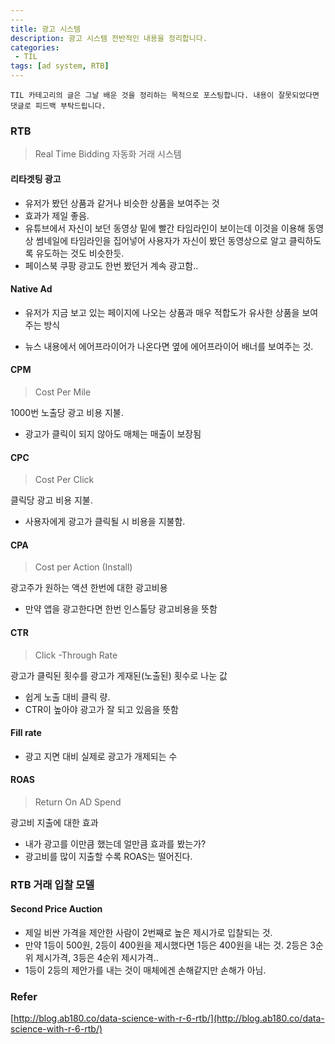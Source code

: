 ```yaml
---
​---
title: 광고 시스템 
description: 광고 시스템 전반적인 내용을 정리합니다.
categories:
 - TIL
tags: [ad system, RTB]
---
```


`TIL 카테고리의 글은 그날 배운 것을 정리하는 목적으로 포스팅합니다. 내용이 잘못되었다면 댓글로 피드백 부탁드립니다.`

### RTB

> Real Time Bidding 자동화 거래 시스템



#### 리타겟팅 광고

- 유저가 봤던 상품과 같거나 비슷한 상품을 보여주는 것
- 효과가 제일 좋음.
- 유튜브에서 자신이 보던 동영상 밑에 빨간 타임라인이 보이는데 이것을 이용해 동영상 썸네일에 타임라인을 집어넣어 사용자가 자신이 봤던 동영상으로 알고 클릭하도록 유도하는 것도 비슷한듯. 
- 페이스북 쿠팡 광고도 한번 봤던거 계속 광고함.. 

#### Native Ad

- 유저가 지금 보고 있는 페이지에 나오는 상품과 매우 적합도가 유사한 상품을 보여주는 방식

- 뉴스 내용에서 에어프라이어가 나온다면 옆에 에어프라이어 배너를 보여주는 것.



#### CPM 

>  Cost Per Mile

1000번 노출당 광고 비용 지불.

- 광고가 클릭이 되지 않아도 매체는 매출이 보장됨

#### CPC

> Cost Per Click

클릭당 광고 비용 지불.

- 사용자에게 광고가 클릭될 시 비용을 지불함.

#### CPA

> Cost per Action (Install)

광고주가 원하는 액션 한번에 대한 광고비용

- 만약 앱을 광고한다면 한번 인스톨당 광고비용을 뜻함

#### CTR

> Click -Through Rate

광고가 클릭된 횟수를 광고가 게재된(노출된) 횟수로 나눈 값

- 쉽게 노출 대비 클릭 량.
- CTR이 높아야 광고가 잘 되고 있음을 뜻함



#### Fill rate

- 광고 지면 대비 실제로 광고가 개제되는 수 

#### ROAS

> Return On AD Spend

광고비 지출에 대한 효과

- 내가 광고를 이만큼 했는데 얼만큼 효과를 봤는가?
- 광고비를 많이 지출할 수록 ROAS는 떨어진다.



### RTB 거래 입찰 모델

#### Second Price Auction 

- 제일 비싼 가격을 제안한 사람이 2번째로 높은 제시가로 입찰되는 것.
- 만약 1등이 500원, 2등이 400원을 제시했다면 1등은 400원을 내는 것. 2등은 3순위 제시가격, 3등은 4순위 제시가격..
- 1등이 2등의 제안가를 내는 것이 매체에겐 손해같지만 손해가 아님.



### Refer

[http://blog.ab180.co/data-science-with-r-6-rtb/](http://blog.ab180.co/data-science-with-r-6-rtb/)